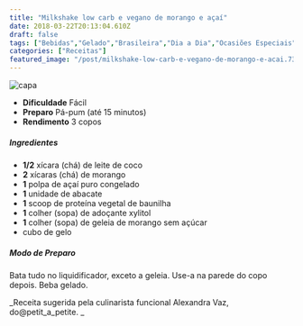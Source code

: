 ```yaml
---
title: "Milkshake low carb e vegano de morango e açaí"
date: 2018-03-22T20:13:04.610Z
draft: false
tags: ["Bebidas","Gelado","Brasileira","Dia a Dia","Ocasiões Especiais","Sem Lactose"]
categories: ["Receitas"]
featured_image: "/post/milkshake-low-carb-e-vegano-de-morango-e-acai.73c96759.jpg"
---
```


![capa](/post/milkshake-low-carb-e-vegano-de-morango-e-acai.73c96759.jpg)

*   **Dificuldade** Fácil
*   **Preparo** Pá-pum (até 15 minutos)
*   **Rendimento** 3 copos

##### Ingredientes

*   **1/2** xícara (chá) de leite de coco
*   **2** xícaras (chá) de morango
*   **1** polpa de açaí puro congelado
*   **1** unidade de abacate
*   **1** scoop de proteína vegetal de baunilha
*   **1** colher (sopa) de adoçante xylitol
*   **1** colher (sopa) de geleia de morango sem açúcar
*   cubo de gelo

##### Modo de Preparo

Bata tudo no liquidificador, exceto a geleia. Use-a na parede do copo depois. Beba gelado.

_Receita sugerida pela culinarista funcional Alexandra Vaz, do@petit\_a\_petite. _
